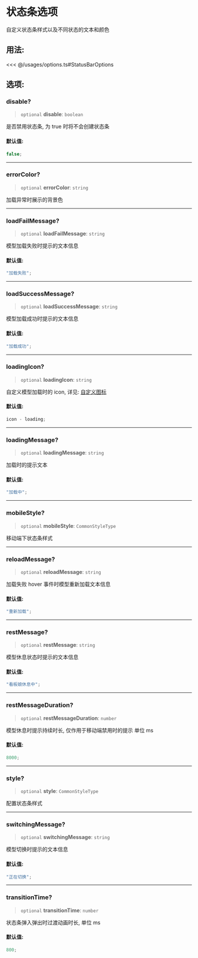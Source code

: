 # 状态条选项

自定义状态条样式以及不同状态的文本和颜色

## 用法:

<<< @/usages/options.ts#StatusBarOptions

## 选项:

### disable?

> `optional` **disable**: `boolean`

是否禁用状态条, 为 true 时将不会创建状态条

#### 默认值:

```ts
false;
```

---

### errorColor?

> `optional` **errorColor**: `string`

加载异常时展示的背景色

---

### loadFailMessage?

> `optional` **loadFailMessage**: `string`

模型加载失败时提示的文本信息

#### 默认值:

```ts
"加载失败";
```

---

### loadSuccessMessage?

> `optional` **loadSuccessMessage**: `string`

模型加载成功时提示的文本信息

#### 默认值:

```ts
"加载成功";
```

---

### loadingIcon?

> `optional` **loadingIcon**: `string`

自定义模型加载时的 icon, 详见: [自定义图标](../guide/customIcon)

#### 默认值:

```ts
icon - loading;
```

---

### loadingMessage?

> `optional` **loadingMessage**: `string`

加载时的提示文本

#### 默认值:

```ts
"加载中";
```

---

### mobileStyle?

> `optional` **mobileStyle**: `CommonStyleType`

移动端下状态条样式

---

### reloadMessage?

> `optional` **reloadMessage**: `string`

加载失败 hover 事件时模型重新加载文本信息

#### 默认值:

```ts
"重新加载";
```

---

### restMessage?

> `optional` **restMessage**: `string`

模型休息状态时提示的文本信息

#### 默认值:

```ts
"看板娘休息中";
```

---

### restMessageDuration?

> `optional` **restMessageDuration**: `number`

模型休息时提示持续时长, 仅作用于移动端禁用时的提示 单位 ms

#### 默认值:

```ts
8000;
```

---

### style?

> `optional` **style**: `CommonStyleType`

配置状态条样式

---

### switchingMessage?

> `optional` **switchingMessage**: `string`

模型切换时提示的文本信息

#### 默认值:

```ts
"正在切换";
```

---

### transitionTime?

> `optional` **transitionTime**: `number`

状态条弹入弹出时过渡动画时长, 单位 ms

#### 默认值:

```ts
800;
```
